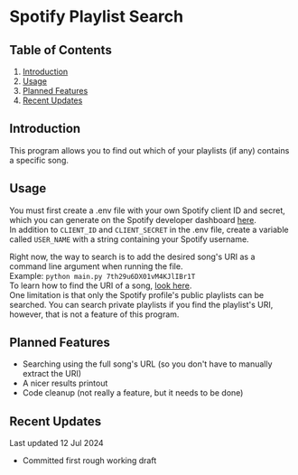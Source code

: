 # Spotify Playlist Search

## Table of Contents
1. [Introduction](#introduction)
2. [Usage](#usage)
3. [Planned Features](#planned-features)
4. [Recent Updates](#recent-updates)

## Introduction
This program allows you to find out which of your playlists (if any) contains a specific song.


## Usage
You must first create a .env file with your own Spotify client ID and secret, which you can generate on the Spotify developer dashboard [here](https://developer.spotify.com/dashboard/applications).<br>
In addition to `CLIENT_ID` and `CLIENT_SECRET` in the .env file, create a variable called `USER_NAME` with a string containing your Spotify username.

Right now, the way to search is to add the desired song's URI as a command line argument when running the file.<br>
Example: `python main.py 7th29u6DX01vM4KJlIBr1T` <br>
To learn how to find the URI of a song, [look here](https://community.spotify.com/t5/FAQs/Basics-of-a-Spotify-URL/ta-p/919201).<br>
One limitation is that only the Spotify profile's public playlists can be searched. 
You can search private playlists if you find the playlist's URI, however, that is not a feature of this program.

## Planned Features
- Searching using the full song's URL (so you don't have to manually extract the URI)
- A nicer results printout
- Code cleanup (not really a feature, but it needs to be done)

## Recent Updates
Last updated 12 Jul 2024
- Committed first rough working draft
